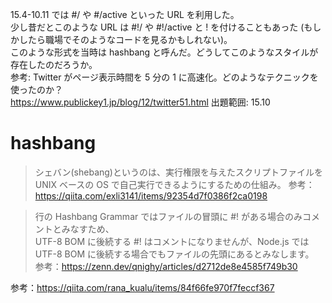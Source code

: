 15.4-10.11 では #/ や #/active といった URL を利用した。  
少し昔だとこのような URL は #!/ や #!/active と ! を付けることもあった (もしかしたら職場でそのようなコードを見るかもしれない)。  
このような形式を当時は hashbang と呼んだ。どうしてこのようなスタイルが存在したのだろうか。  
参考: Twitter がページ表示時間を 5 分の 1 に高速化。どのようなテクニックを使ったのか？  
https://www.publickey1.jp/blog/12/twitter51.html
出題範囲: 15.10

# hashbang

> シェバン(shebang)というのは、実行権限を与えたスクリプトファイルを UNIX ベースの OS で自己実行できるようにするための仕組み。
> 参考：https://qiita.com/exli3141/items/92354d7f0386f2ca0198

> 行の Hashbang Grammar ではファイルの冒頭に #! がある場合のみコメントとみなすため、  
> UTF-8 BOM に後続する #! はコメントになりませんが、Node.js では UTF-8 BOM に後続する場合でもファイルの先頭にあるとみなします。  
> 参考：https://zenn.dev/qnighy/articles/d2712de8e4585f749b30

参考：https://qiita.com/rana_kualu/items/84f66fe970f7feccf367
